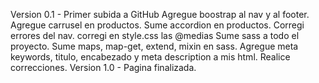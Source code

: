 Version 0.1 - Primer subida a GitHub
Agregue boostrap al nav y al footer.
Agregue carrusel en productos. 
Sume accordion en productos. 
Corregi errores del nav.
corregi en style.css las @medias
Sume sass a todo el proyecto.
Sume maps, map-get, extend, mixin en sass. Agregue meta keywords, titulo, encabezado y meta description a mis html.
Realice correcciones.
Version 1.0 - Pagina finalizada.